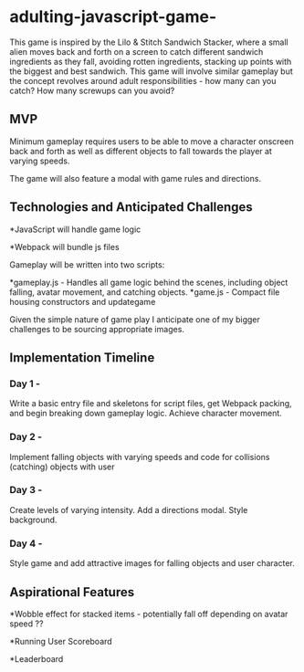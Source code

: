 # adulting-javascript-game-

This game is inspired by the Lilo & Stitch Sandwich Stacker, where a small alien moves back and forth on a screen to catch different sandwich ingredients as they fall, avoiding rotten ingredients, stacking up points with the biggest and best sandwich. This game will involve similar gameplay but the concept revolves around adult responsibilities - how many can you catch? How many screwups can you avoid? 

## MVP

Minimum gameplay requires users to be able to move a character onscreen back and forth as well as different objects to fall towards the player at varying speeds. 

The game will also feature a modal with game rules and directions. 

## Technologies and Anticipated Challenges 

*JavaScript will handle game logic 

*Webpack will bundle js files 

Gameplay will be written into two scripts: 

*gameplay.js - Handles all game logic behind the scenes, including object falling, avatar movement, and catching objects. 
*game.js - Compact file housing constructors and updategame 

Given the simple nature of game play I anticipate one of my bigger challenges to be sourcing appropriate images. 

## Implementation Timeline 

### Day 1 - 

Write a basic entry file and skeletons for script files, get Webpack packing, and begin breaking down gameplay logic. Achieve character movement. 

### Day 2 - 

Implement falling objects with varying speeds and code for collisions (catching) objects with user 

### Day 3 - 

Create levels of varying intensity. Add a directions modal. Style background. 

### Day 4 -

Style game and add attractive images for falling objects and user character. 

## Aspirational Features 

*Wobble effect for stacked items - potentially fall off depending on avatar speed ??

*Running User Scoreboard 

*Leaderboard 
